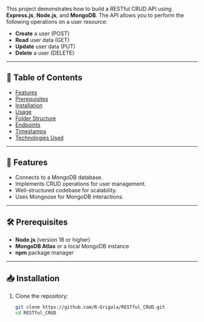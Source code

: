 This project demonstrates how to build a RESTful CRUD API using **Express.js**, **Node.js**, and **MongoDB**. The API allows you to perform the following operations on a user resource:

- **Create** a user (POST)
- **Read** user data (GET)
- **Update** user data (PUT)
- **Delete** a user (DELETE)

---

## 📖 Table of Contents
- [Features](#features)
- [Prerequisites](#prerequisites)
- [Installation](#installation)
- [Usage](#usage)
- [Folder Structure](#folder-structure)
- [Endpoints](#endpoints)
- [Timestamps](#timestamps)
- [Technologies Used](#technologies-used)

---

## 🚀 Features
- Connects to a MongoDB database.
- Implements CRUD operations for user management.
- Well-structured codebase for scalability.
- Uses Mongoose for MongoDB interactions.

---

## 🛠 Prerequisites
- **Node.js** (version 18 or higher)
- **MongoDB Atlas** or a local MongoDB instance
- **npm** package manager

---

## 📥 Installation

1. Clone the repository:
   ```bash
   git clone https://github.com/R-Grigala/RESTful_CRUD.git
   cd RESTful_CRUD
